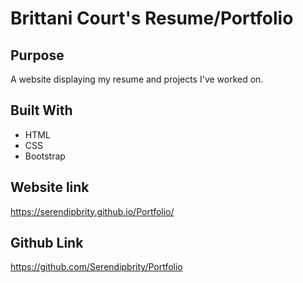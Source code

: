 # Brittani Court's Resume/Portfolio

## Purpose
A website displaying my resume and projects I've worked on.

## Built With
* HTML
* CSS
* Bootstrap

## Website link
https://serendipbrity.github.io/Portfolio/


## Github Link
https://github.com/Serendipbrity/Portfolio
